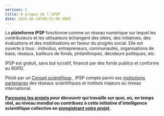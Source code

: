 ```yaml
---
version: 1
title: À propos de l'IPSP
date: 2024-06-24T09:51:00.000Z
---
```

La **plateforme IPSP** fonctionne comme un réseau numérique sur lequel les contributeurs et les utilisateurs échangent des idées, des initiatives, des évaluations et des mobilisations en faveur du progrès social. Elle est ouverte à tous : individus, entrepreneurs, communautés, organisations de base, réseaux, bailleurs de fonds, philanthropes, décideurs politiques, etc. 

IPSP est gratuit, sans but lucratif, financé par des fonds publics et conforme au RGPD. 

Piloté par un [Conseil scientifique](/advisory_board) , IPSP compte parmi ses [institutions partenaires](/institutions) des réseaux scientifiques et instituts majeurs au niveau international.

**[Parcourez les projets](/search) pour découvrir qui travaille sur quoi, où, en temps réel, au niveau mondial ou contribuez à cette initiative d'intelligence scientifique collective en [enregistrant votre projet](/register).**
